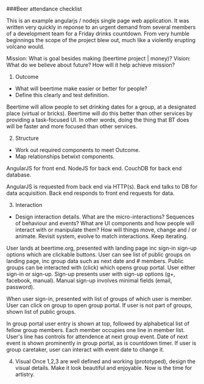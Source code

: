 ###Beer attendance checklist

This is an example angularjs / nodejs single page web application. It was written very quickly in reponse to
an urgent demand from several members of a development team for a Friday drinks countdown. From very humble beginnings
the scope of the project blew out, much like a violently erupting volcano would.

Mission: What is goal besides making (beertime project | money)?
Vision: What do we believe about future? How will it help achieve mission?

1. Outcome
* What will beertime make easier or better for people?
* Define this clearly and test definition.

Beertime will allow people to set drinking dates for a group, at a designated place (virtual or bricks). Beertime
will do this better than other services by providing a task-focused UI. In other words, doing the thing that BT
does will be faster and more focused than other services.

2. Structure
* Work out required components to meet Outcome.
* Map relationships betwixt components.

AngularJS for front end.
NodeJS for back end.
CouchDB for back end database.

AngularJS is requested from back end via HTTP(s). Back end talks to DB for data acquisition. Back end responds to
front end requests for data.

3. Interaction
* Design interaction details. What are the micro-interactions? Sequences of behaviour and events?
What are UI components and how people will interact with or manipulate them? How will things move,
change and / or animate. Revisit system, evolve to match interactions. Keep iterating.

User lands at beertime.org, presented with landing page inc sign-in sign-up options which are clickable
buttons. User can see list of public groups on landing page, inc group data such as next date and # members.
Public groups can be interacted with (click) which opens group portal. User either sign-in or sign-up. Sign-up
presents user with sign-up options (g+, facebook, manual). Manual sign-up involves minimal fields (email, password).

When user sign-in, presented with list of groups of which user is member. User can click on group to open group
portal. If user is not part of groups, shown list of public groups.

In group portal user entry is shown at top, followed by alphabetical list of fellow group members. Each member occupies
one line in member list. User's line has controls for attendence at next group event. Date of next event is shown
prominently in group portal, as is countdown timer. If user is group caretaker, user can interact with event date
to change it.

4. Visual
Once 1,2,3 are well defined and working (prototyped), design the visual details. Make it look
beautiful and enjoyable. Now is the time for artistry.
